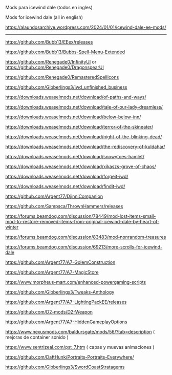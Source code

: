 Mods para icewind dale (todos en ingles)

Mods for icewind dale (all in english)

https://alaundosarchive.wordpress.com/2024/01/01/icewind-dale-ee-mods/

--------------------------------------------------------------------------------------------------------------------------------

https://github.com/Bubb13/EEex/releases

https://github.com/Bubb13/Bubbs-Spell-Menu-Extended

https://github.com/Renegade0/InfinityUI or https://github.com/Renegade0/DragonspearUI

https://github.com/Renegade0/RemasteredSpellIcons

https://github.com/Gibberlings3/iwd_unfinished_business

https://downloads.weaselmods.net/download/of-paths-and-ways/

https://downloads.weaselmods.net/download/tale-of-our-lady-dreamless/

https://downloads.weaselmods.net/download/below-below-inn/

https://downloads.weaselmods.net/download/terror-of-the-skineater/

https://downloads.weaselmods.net/download/night-of-the-blinking-dead/

https://downloads.weaselmods.net/download/the-rediscovery-of-kuldahar/

https://downloads.weaselmods.net/download/snowytoes-hamlet/

https://downloads.weaselmods.net/download/xikaszs-grove-of-chaos/

https://downloads.weaselmods.net/download/forgeit-iwd/

https://downloads.weaselmods.net/download/findit-iwd/

https://github.com/Argent77/DjinniCompanion

https://github.com/Sampsca/ThrownHammers/releases

https://forums.beamdog.com/discussion/78449/mod-lost-items-small-mod-to-restore-removed-items-from-original-icewind-dale-by-heart-of-winter

https://forums.beamdog.com/discussion/83483/mod-nonrandom-treasures 

https://forums.beamdog.com/discussion/69213/more-scrolls-for-icewind-dale

https://github.com/Argent77/A7-GolemConstruction

https://github.com/Argent77/A7-MagicStore

https://www.morpheus-mart.com/enhanced-powergaming-scripts

https://github.com/Gibberlings3/Tweaks-Anthology

https://github.com/Argent77/A7-LightingPackEE/releases

https://github.com/D2-mods/D2-Weapon

https://github.com/Argent77/A7-HiddenGameplayOptions

https://www.nexusmods.com/baldursgate/mods/56/?tab=description ( mejoras de container sonido )

https://www.sentrizeal.com/pst_7.htm ( capas y muevas animaciones )

https://github.com/DaftHunk/Portraits-Portraits-Everywhere/














https://github.com/Gibberlings3/SwordCoastStratagems
